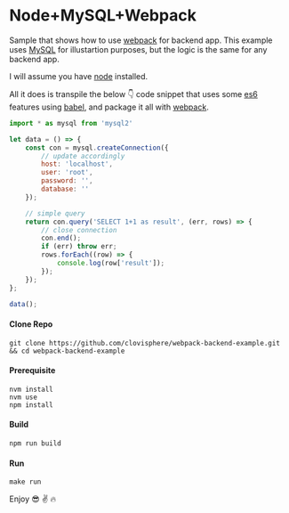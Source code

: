 # Node+MySQL+Webpack

Sample that shows how to use [webpack](https://webpack.js.org/) for backend app. This example uses [MySQL](https://www.mysql.com/) for illustartion purposes, but the logic is the same for any backend app.

I will assume you have [node](https://nodejs.org/en/) installed.

All it does is transpile the below :point_down: code snippet that uses some [es6](http://es6-features.org/#Constants) features using [babel](https://babeljs.io/), and package it all with [webpack](https://webpack.js.org/).

```javascript
import * as mysql from 'mysql2'

let data = () => {
    const con = mysql.createConnection({
        // update accordingly
        host: 'localhost',
        user: 'root',
        password: '',
        database: ''
    });

    // simple query
    return con.query('SELECT 1+1 as result', (err, rows) => {
        // close connection
        con.end();
        if (err) throw err;
        rows.forEach((row) => {
            console.log(row['result']);
        });
    });
};

data();
```

#### Clone Repo
```
git clone https://github.com/clovisphere/webpack-backend-example.git && cd webpack-backend-example
```

#### Prerequisite
```
nvm install
nvm use
npm install
```

#### Build
```
npm run build
```

#### Run
```
make run
```

Enjoy :sunglasses: :v: :fire:
